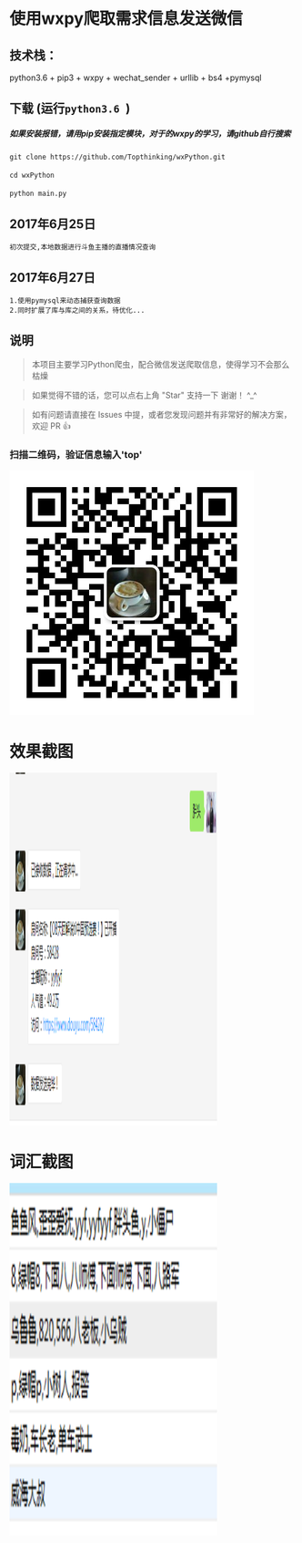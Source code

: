 # 使用wxpy爬取需求信息发送微信

## 技术栈：

python3.6 + pip3 + wxpy + wechat_sender + urllib + bs4 +pymysql

## 下载 (运行`python3.6 `)
##### 如果安装报错，请用pip安装指定模块，对于的wxpy的学习，请github自行搜索

 	git clone https://github.com/Topthinking/wxPython.git
	
 	cd wxPython

 	python main.py
 	
## 2017年6月25日
```
初次提交,本地数据进行斗鱼主播的直播情况查询
```
## 2017年6月27日
```
1.使用pymysql来动态捕获查询数据
2.同时扩展了库与库之间的关系，待优化...
```
## 说明

>  本项目主要学习Python爬虫，配合微信发送爬取信息，使得学习不会那么枯燥

>  如果觉得不错的话，您可以点右上角 "Star" 支持一下 谢谢！ ^_^

>  如有问题请直接在 Issues 中提，或者您发现问题并有非常好的解决方案，欢迎 PR 👍

### 扫描二维码，验证信息输入'top'
![](https://github.com/Topthinking/wxPython/blob/master/doc/top.jpg)

# 效果截图
<img src="https://github.com/Topthinking/wxPython/blob/master/doc/show.png" width="365" height="619"/> 

# 词汇截图
<img src="https://github.com/Topthinking/wxPython/blob/master/doc/word.png" width="365" height="619"/>